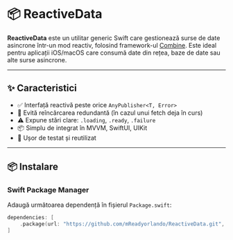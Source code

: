 # 📦 ReactiveData

**ReactiveData** este un utilitar generic Swift care gestionează surse de date asincrone într-un mod reactiv, folosind framework-ul [Combine](https://developer.apple.com/documentation/combine). Este ideal pentru aplicații iOS/macOS care consumă date din rețea, baze de date sau alte surse asincrone.

---

## ✨ Caracteristici

- ✅ Interfață reactivă peste orice `AnyPublisher<T, Error>`
- 🔁 Evită reîncărcarea redundantă (în cazul unui fetch deja în curs)
- ⚠️ Expune stări clare: `.loading`, `.ready`, `.failure`
- 📦 Simplu de integrat în MVVM, SwiftUI, UIKit
- 🧪 Ușor de testat și reutilizat

---

## 📦 Instalare

### Swift Package Manager

Adaugă următoarea dependență în fișierul `Package.swift`:

```swift
dependencies: [
    .package(url: "https://github.com/mReadyorlando/ReactiveData.git", from: "1.0.0")
]
